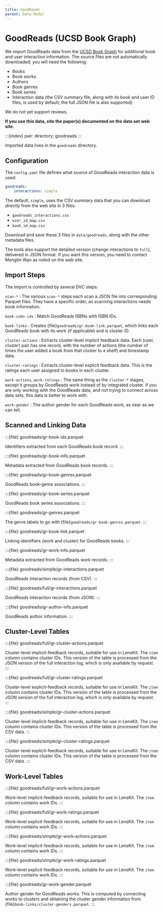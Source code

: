 ```yaml
---
title: GoodReads
parent: Data Model
---
```


# GoodReads (UCSD Book Graph)

We import GoodReads data from the [UCSD Book Graph](https://sites.google.com/eng.ucsd.edu/ucsdbookgraph/home)
for additional book and user interaction information.  The source files are not automatically downloaded; you
will need the following:

- Books
- Book works
- Authors
- Book genres
- Book series
- Interaction data (the CSV summary file, along with its book and user ID files,
  is used by default; the full JSON file is also supported)

We do not yet support reviews.

**If you use this data, cite the paper(s) documented on the data set web site.**

:::{index} pair: directory; goodreads
:::

Imported data lives in the `goodreads` directory.

## Configuration

The `config.yaml` file defines what source of GoodReads interaction data is used:

```yaml
goodreads:
    interactions: simple
```

The default, `simple`, uses the CSV summary data that you can download directly
from the web site in 3 files:

- `goodreads_interactions.csv`
- `user_id_map.csv`
- `book_id_map.csv`

Download and save these 3 files in `data/goodreads`, along with the other metadata files.

The tools also support the detailed version (change interactions to `full`),
delivered in JSON format.  If you want this version, you need to contact Mengtin
Wan as noted on the web site.

## Import Steps

The import is controlled by several DVC steps:

`scan-*`
:   The various `scan-*` steps each scan a JSON file into corresponding Parquet files.  They have a specific order, as scanning interactions needs book information.

`book-isbn-ids`
:   Match GoodReads ISBNs with ISBN IDs.

`book-links`
:   Creates {file}`goodreads/gr-book-link.parquet`, which links each GoodReads book with its work (if applicable) and is cluster ID.

`cluster-actions`
:   Extracts cluster-level implicit feedback data.  Each (user, cluster) pair has one record, with the number of actions (the number of times the user added a book from that cluster to a shelf) and timestamp data.

`cluster-ratings`
:   Extracts cluster-level explicit feedback data.  This is the ratings each user assigned to books in each cluster.

`work-actions`, `work-ratings`
:   The same thing as the `cluster-*` stages, except it groups by GoodReads work instead of by integrated cluster. If you are only working with the GoodReads data, and not trying to connect across data sets, this data is better to work with.

`work-gender`
:   The author gender for each GoodReads work, as near as we can tell.

## Scanned and Linking Data

:::{file} goodreads/gr-book-ids.parquet

Identifiers extracted from each GoodReads book record.
:::

:::{file} goodreads/gr-book-info.parquet

Metadata extracted from GoodReads book records.
:::

:::{file} goodreads/gr-book-genres.parquet

GoodReads book-genre associations.
:::

:::{file} goodreads/gr-book-series.parquet

GoodReads book series associations.
:::

:::{file} goodreads/gr-genres.parquet

The genre labels to go with {file}`goodreads/gr-book-genres.parquet`.
:::

:::{file} goodreads/gr-book-link.parquet

Linking identifiers (work and cluster) for GoodReads books.
:::

:::{file} goodreads/gr-work-info.parquet

Metadata extracted from GoodReads work records.
:::

:::{file} goodreads/simple/gr-interactions.parquet

GoodReads interaction records (from CSV).
:::

:::{file} goodreads/full/gr-interactions.parquet

GoodReads interaction records (from JSON).
:::

:::{file} goodreads/gr-author-info.parquet

GoodReads author information.
:::

## Cluster-Level Tables

:::{file} goodreads/full/gr-cluster-actions.parquet

Cluster-level implicit-feedback records, suitable for use in LensKit. The `item` column contains cluster IDs.  This version of the table
is processed from the JSON version of the full interaction log, which is only available by request.
:::

:::{file} goodreads/full/gr-cluster-ratings.parquet

Cluster-level explicit-feedback records, suitable for use in LensKit. The `item` column contains cluster IDs.  This version of the table
is processed from the JSON version of the full interaction log, which is only available by request.
:::

:::{file} goodreads/simple/gr-cluster-actions.parquet

Cluster-level implicit-feedback records, suitable for use in LensKit. The `item` column contains cluster IDs.  This version of the table
is processed from the CSV data.
:::

:::{file} goodreads/simple/gr-cluster-ratings.parquet

Cluster-level explicit-feedback records, suitable for use in LensKit. The `item` column contains cluster IDs.  This version of the table
is processed from the CSV data.
:::

## Work-Level Tables

:::{file} goodreads/full/gr-work-actions.parquet

Work-level implicit-feedback records, suitable for use in LensKit. The `item` column contains work IDs.
:::

:::{file} goodreads/full/gr-work-ratings.parquet

Work-level explicit-feedback records, suitable for use in LensKit. The `item` column contains work IDs.
:::

:::{file} goodreads/simple/gr-work-actions.parquet

Work-level implicit-feedback records, suitable for use in LensKit. The `item` column contains work IDs.
:::

:::{file} goodreads/simple/gr-work-ratings.parquet

Work-level explicit-feedback records, suitable for use in LensKit. The `item` column contains work IDs.
:::

:::{file} goodreads/gr-work-gender.parquet

Author gender for GoodReads works.  This is computed by connecting works to clusters and obtaining the cluster gender information from {file}`book-links/cluster-genders.parquet`.
:::
